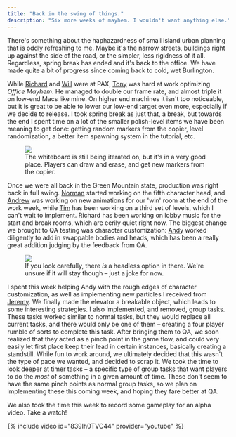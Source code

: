 ```yaml
---
title: "Back in the swing of things."
description: "Six more weeks of mayhem. I wouldn't want anything else."
---
```


There's something about the haphazardness of small island urban planning that is oddly refreshing to me. Maybe it's the narrow streets, buildings right up against the side of the road, or the simpler, less rigidness of it all. Regardless, spring break has ended and it's back to the office. We have made quite a bit of progress since coming back to cold, wet Burlington.

While [Richard](http://richardkingcapstone.blogspot.com) and [Will](http://www.willconcannonart.com) were at PAX, [Tony](https://tonyl.info) was hard at work optimizing _Office Mayhem_. He managed to double our frame rate, and almost triple it on low-end Macs like mine. On higher end machines it isn't too noticeable, but it is great to be able to lower our low-end target even more, especially if we decide to release. I took spring break as just that, a break, but towards the end I spent time on a lot of the smaller polish-level items we have been meaning to get done: getting random markers from the copier, level randomization, a better item spawning system in the tutorial, etc.

<figure class="align-center">
 <img src="{{ site.url }}{{ site.baseurl }}/assets/images/blog/2017/03/whiteboard.gif">
  <figcaption>The whiteboard is still being iterated on, but it's in a very good place. Players can draw and erase, and get new markers from the copier.</figcaption>
</figure>

Once we were all back in the Green Mountain state, production was right back in full swing. [Norman](https://npaquettewordpress.wordpress.com) started working on the fifth character head, and [Andrew](http://andrewmessier.blogspot.com) was working on new animations for our 'win' room at the end of the work week, while [Tim](http://www.tim-healey.com) has been working on a third set of levels, which I can't wait to implement.  Richard has been working on lobby music for the start and break rooms, which are eerily quiet right now. The biggest change we brought to QA testing was character customization: [Andy](http://andrewmillsap.weebly.com) worked diligently to add in swappable bodies and heads, which has been a really great addition judging by the feedback from QA.

<figure class="align-center">
  <img src="{{ site.url }}{{ site.baseurl }}/assets/images/blog/2017/03/character_selection.gif">
  <figcaption>If you look carefully, there <em>is</em> a headless option in there. We're unsure if it will stay though – just a joke for now.</figcaption>
</figure>

I spent this week helping Andy with the rough edges of character customization, as well as implementing new particles I received from [Jeremy](http://jeremynroot.com). We finally made the elevator a breakable object, which leads to some interesting strategies. I also implemented, and removed, group tasks. These tasks worked similar to normal tasks, but they would replace all current tasks, and there would only be one of them – creating a four player rumble of sorts to complete this task. After bringing them to QA, we soon realized that they acted as a pinch point in the game flow, and could very easily let first place keep their lead in certain instances, basically creating a standstill. While fun to work around, we ultimately decided that this wasn't the type of pace we wanted, and decided to scrap it. We took the time to look deeper at timer tasks – a specific type of group tasks that want players to do the _most_ of something in a given amount of time. These don't seem to have the same pinch points as normal group tasks, so we plan on implementing these this coming week, and hoping they fare better at QA.

We also took the time this week to record some gameplay for an alpha video. Take a watch!

{% include video id="839Ih0TVC44" provider="youtube" %}
